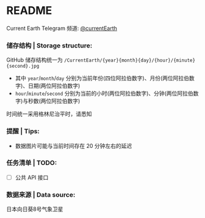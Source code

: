 # README

Current Earth Telegram 频道: [@currentEarth](https://t.me/currentEarth)

### 储存结构 | Storage structure:
GitHub 储存结构统一为 `/CurrentEarth/{year}{month}{day}/{hour}/{minute}{second}.jpg`
  - 其中 `year`/`month`/`day` 分别为当前年份(四位阿拉伯数字)、月份(两位阿拉伯数字)、日期(两位阿拉伯数字)
  - `hour`/`minute`/`second` 分别为当前的小时(两位阿拉伯数字)、分钟(两位阿拉伯数字)与秒数(两位阿拉伯数字)

时间统一采用格林尼治平时，请悉知
  
### 提醒 | Tips:

- 数据图片可能与当前时间存在 20 分钟左右的延迟
  
### 任务清单 | TODO:
- [ ] 公共 API 接口

### 数据来源 | Data source:

日本向日葵8号气象卫星
